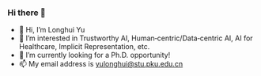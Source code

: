 ### Hi there 👋

- 👋 Hi, I’m Longhui Yu
- 👀 I’m interested in Trustworthy AI, Human‑centric/Data‑centric AI, AI for Healthcare, Implicit Representation, etc.
- 🔭 I’m currently looking for a Ph.D. opportunity!
- 📫 My email address is yulonghui@stu.pku.edu.cn

<!---
yulonghui/yulonghui is a ✨ special ✨ repository because its `README.md` (this file) appears on your GitHub profile.
You can click the Preview link to take a look at your changes.
--->
